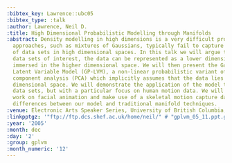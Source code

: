 ```yaml
---
:bibtex_key: Lawrence::ubc05
:bibtex_type: :talk
:author: Lawrence, Neil D.
:title: High Dimensional Probabilistic Modelling through Manifolds
:abstract: Density modelling in high dimensions is a very difficult problem. Traditional
  approaches, such as mixtures of Gaussians, typically fail to capture the structure
  of data sets in high dimensional spaces. In this talk we will argue that for many
  data sets of interest, the data can be represented as a lower dimensional manifold
  immersed in the higher dimensional space. We will then present the Gaussian Process
  Latent Variable Model (GP-LVM), a non-linear probabilistic variant of principal
  component analysis (PCA) which implicitly assumes that the data lies on a lower
  dimensional space. We will demonstrate the application of the model to a range of
  data sets, but with a particular focus on human motion data. We will show some preliminary
  work on facial animation and make use of a skeletal motion capture data set to illustrate
  differences between our model and traditional manifold techniques.
:venue: Electronic Arts Speaker Series, University of British Columbia, Canada
:linkpptgz: '"ftp://ftp.dcs.shef.ac.uk/home/neil/" # "gplvm_05_11.ppt.gz"'
:year: '2005'
:month: dec
:day: '2'
:group: gplvm
:month_numeric: '12'
---
```

